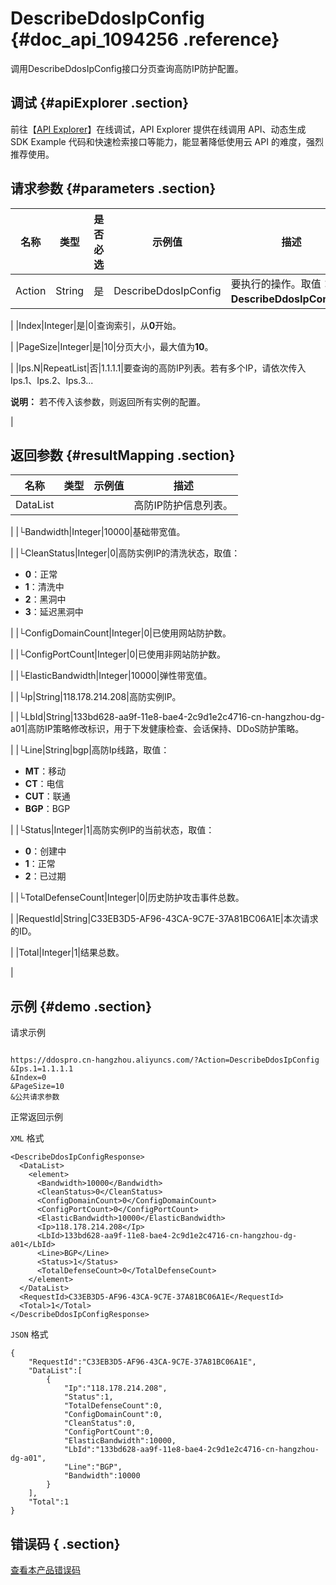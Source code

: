 # DescribeDdosIpConfig {#doc_api_1094256 .reference}

调用DescribeDdosIpConfig接口分页查询高防IP防护配置。

## 调试 {#apiExplorer .section}

前往【[API Explorer](https://api.aliyun.com/#product=DDoSPro&api=DescribeDdosIpConfig)】在线调试，API Explorer 提供在线调用 API、动态生成 SDK Example 代码和快速检索接口等能力，能显著降低使用云 API 的难度，强烈推荐使用。

## 请求参数 {#parameters .section}

|名称|类型|是否必选|示例值|描述|
|--|--|----|---|--|
|Action|String|是|DescribeDdosIpConfig|要执行的操作。取值：**DescribeDdosIpConfig**。

 |
|Index|Integer|是|0|查询索引，从**0**开始。

 |
|PageSize|Integer|是|10|分页大小，最大值为**10**。

 |
|Ips.N|RepeatList|否|1.1.1.1|要查询的高防IP列表。若有多个IP，请依次传入Ips.1、Ips.2、Ips.3...

 **说明：** 若不传入该参数，则返回所有实例的配置。

 |

## 返回参数 {#resultMapping .section}

|名称|类型|示例值|描述|
|--|--|---|--|
|DataList| | |高防IP防护信息列表。

 |
|└Bandwidth|Integer|10000|基础带宽值。

 |
|└CleanStatus|Integer|0|高防实例IP的清洗状态，取值：

 -   **0**：正常
-   **1**：清洗中
-   **2**：黑洞中
-   **3**：延迟黑洞中

 |
|└ConfigDomainCount|Integer|0|已使用网站防护数。

 |
|└ConfigPortCount|Integer|0|已使用非网站防护数。

 |
|└ElasticBandwidth|Integer|10000|弹性带宽值。

 |
|└Ip|String|118.178.214.208|高防实例IP。

 |
|└LbId|String|133bd628-aa9f-11e8-bae4-2c9d1e2c4716-cn-hangzhou-dg-a01|高防IP策略修改标识，用于下发健康检查、会话保持、DDoS防护策略。

 |
|└Line|String|bgp|高防Ip线路，取值：

 -   **MT**：移动
-   **CT**：电信
-   **CUT**：联通
-   **BGP**：BGP

 |
|└Status|Integer|1|高防实例IP的当前状态，取值：

 -   **0**：创建中
-   **1**：正常
-   **2**：已过期

 |
|└TotalDefenseCount|Integer|0|历史防护攻击事件总数。

 |
|RequestId|String|C33EB3D5-AF96-43CA-9C7E-37A81BC06A1E|本次请求的ID。

 |
|Total|Integer|1|结果总数。

 |

## 示例 {#demo .section}

请求示例

``` {#request_demo}

https://ddospro.cn-hangzhou.aliyuncs.com/?Action=DescribeDdosIpConfig
&Ips.1=1.1.1.1
&Index=0
&PageSize=10
&公共请求参数

```

正常返回示例

`XML` 格式

``` {#xml_return_success_demo}
<DescribeDdosIpConfigResponse>
  <DataList>
    <element>
      <Bandwidth>10000</Bandwidth>
      <CleanStatus>0</CleanStatus>
      <ConfigDomainCount>0</ConfigDomainCount>
      <ConfigPortCount>0</ConfigPortCount>
      <ElasticBandwidth>10000</ElasticBandwidth>
      <Ip>118.178.214.208</Ip>
      <LbId>133bd628-aa9f-11e8-bae4-2c9d1e2c4716-cn-hangzhou-dg-a01</LbId>
      <Line>BGP</Line>
      <Status>1</Status>
      <TotalDefenseCount>0</TotalDefenseCount>
    </element>
  </DataList>
  <RequestId>C33EB3D5-AF96-43CA-9C7E-37A81BC06A1E</RequestId>
  <Total>1</Total>
</DescribeDdosIpConfigResponse>

```

`JSON` 格式

``` {#json_return_success_demo}
{
	"RequestId":"C33EB3D5-AF96-43CA-9C7E-37A81BC06A1E",
	"DataList":[
		{
			"Ip":"118.178.214.208",
			"Status":1,
			"TotalDefenseCount":0,
			"ConfigDomainCount":0,
			"CleanStatus":0,
			"ConfigPortCount":0,
			"ElasticBandwidth":10000,
			"LbId":"133bd628-aa9f-11e8-bae4-2c9d1e2c4716-cn-hangzhou-dg-a01",
			"Line":"BGP",
			"Bandwidth":10000
		}
	],
	"Total":1
}
```

## 错误码 { .section}

[查看本产品错误码](https://error-center.aliyun.com/status/product/DDoSPro)

